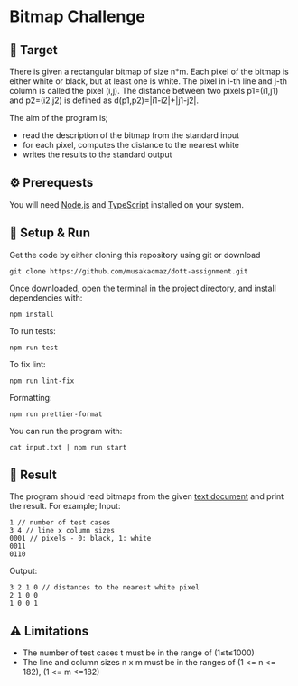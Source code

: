 # Bitmap Challenge

## 🎯 Target

There is given a rectangular bitmap of size n*m. Each pixel of the bitmap is either white or
black, but at least one is white. The pixel in i-th line and j-th column is called the pixel (i,j). The
distance between two pixels p1=(i1,j1) and p2=(i2,j2) is defined as d(p1,p2)=|i1-i2|+|j1-j2|.

The aim of the program is;
- read the description of the bitmap from the standard input
- for each pixel, computes the distance to the nearest white
- writes the results to the standard output

## ⚙️ Prerequests

You will need [Node.js](https://nodejs.org) and [TypeScript](https://www.typescriptlang.org) installed on your system.

## 🚀 Setup & Run

Get the code by either cloning this repository using git or download

```
git clone https://github.com/musakacmaz/dott-assignment.git
```

Once downloaded, open the terminal in the project directory, and install dependencies with:

```
npm install
```

To run tests:

```
npm run test
```

To fix lint:

```
npm run lint-fix
```

Formatting:

```
npm run prettier-format
```

You can run the program with:

```
cat input.txt | npm run start
```
## 🎉 Result
The program should read bitmaps from the given [text document](https://github.com/musakacmaz/dott-assignment/blob/master/input.txt) and print the result. For example;
Input:
```shell
1 // number of test cases
3 4 // line x column sizes
0001 // pixels - 0: black, 1: white
0011
0110
```
Output:
```shell
3 2 1 0 // distances to the nearest white pixel
2 1 0 0
1 0 0 1
```
## ⚠️ Limitations
- The number of test cases t must be in the range of (1≤t≤1000)
- The line and column sizes n x m must be in the ranges of (1 <= n <= 182), (1 <= m <=182)  

